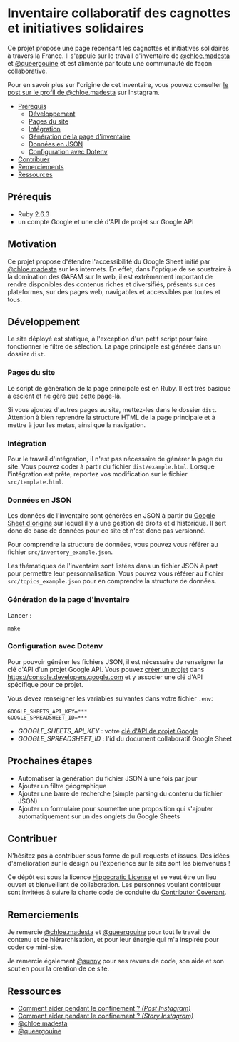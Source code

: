 # Inventaire collaboratif des cagnottes et initiatives solidaires

Ce projet propose une page recensant les cagnottes et initiatives solidaires à
travers la France. Il s'appuie sur le travail d'inventaire de
[@chloe.madesta](https://www.instagram.com/chloe.madesta/) et
[@queergouine](https://www.instagram.com/queergouine/) et est alimenté par toute
une communauté de façon collaborative.

Pour en savoir plus sur l'origine de cet inventaire, vous pouvez consulter [le
post sur le profil de @chloe.madesta](https://www.instagram.com/p/CHDOcDygLV-/)
sur Instagram.

- [Prérequis](#prérequis)
  - [Développement](#développement)
  - [Pages du site](#pages-du-site)
  - [Intégration](#intégration)
  - [Génération de la page d'inventaire](#génération-de-la-page-dinventaire)
  - [Données en JSON](#données-en-json)
  - [Configuration avec Dotenv](#configuration-avec-dotenv)
- [Contribuer](#contribuer)
- [Remerciements](#remerciements)
- [Ressources](#ressources)

## Prérequis
- Ruby 2.6.3
- un compte Google et une clé d'API de projet sur Google API

## Motivation

Ce projet propose d'étendre l'accessibilité du Google Sheet initié par
[@chloe.madesta](https://www.instagram.com/chloe.madesta/) sur les internets.
En effet, dans l'optique de se soustraire à la domination des GAFAM sur le web,
il est extrêmement important de rendre disponibles des contenus riches et
diversifiés, présents sur ces plateformes, sur des pages web, navigables et
accessibles par toutes et tous.


## Développement

Le site déployé est statique, à l'exception d'un petit script pour faire
fonctionner le filtre de sélection. La page principale est générée dans un
dossier `dist`.

### Pages du site
Le script de génération de la page principale est en Ruby. Il est très basique
à escient et ne gère que cette page-là.

Si vous ajoutez d'autres pages au site, mettez-les dans
le dossier `dist`. Attention à bien reprendre la structure HTML de la page
principale et à mettre à jour les metas, ainsi que la navigation.

### Intégration
Pour le travail d'intégration, il n'est pas nécessaire de générer la page du
site. Vous pouvez coder à partir du fichier `dist/example.html`. Lorsque
l'intégration est prête, reportez vos modification sur le fichier
`src/template.html`.

### Données en JSON
Les données de l'inventaire sont générées en JSON à partir du [Google Sheet
d'origine](https://docs.google.com/spreadsheets/d/1ITLeygBBuz2oq-FwjBda7V-amHGK191-pXLLo1R7px0/edit?usp=sharing)
sur lequel il y a une gestion de droits et d'historique. Il sert donc de base de
données pour ce site et n'est donc pas versionné.

Pour comprendre la structure de données, vous pouvez vous référer au fichier
`src/inventory_example.json`.

Les thématiques de l'inventaire sont listées dans un fichier JSON à part  pour
permettre leur personnalisation. Vous pouvez vous référer au fichier
`src/topics_example.json` pour en comprendre la structure de données.

### Génération de la page d'inventaire

Lancer :
```
make
```

### Configuration avec Dotenv

Pour pouvoir générer les fichiers JSON, il est nécessaire de renseigner la clé
d'API d'un projet Google API. Vous pouvez [créer un
projet](https://cloud.google.com/docs/authentication/api-keys) dans
https://console.developers.google.com et y associer une clé d'API spécifique pour
ce projet.

Vous devez renseigner les variables suivantes dans votre fichier `.env`:
```
GOOGLE_SHEETS_API_KEY=***
GOOGLE_SPREADSHEET_ID=***
```
- *GOOGLE_SHEETS_API_KEY* : votre [clé d'API de projet Google](https://cloud.google.com/docs/authentication/api-keys)
- *GOOGLE_SPREADSHEET_ID* : l'id du document collaboratif Google Sheet

## Prochaines étapes
- Automatiser la génération du fichier JSON à une fois par jour
- Ajouter un filtre géographique
- Ajouter une barre de recherche (simple parsing du contenu du fichier JSON)
- Ajouter un formulaire pour soumettre une proposition qui s'ajouter
  automatiquement sur un des onglets du Google Sheets

## Contribuer

N'hésitez pas à contribuer sous forme de pull requests et issues. Des idées d'amélioration sur le design ou l'expérience sur le site sont les bienvenues !

Ce dépôt est sous la licence [Hippocratic License](https://firstdonoharm.dev/)
et se veut être un lieu ouvert et bienveillant de collaboration. Les personnes
voulant contribuer sont invitées à suivre la charte code de conduite du [Contributor
Covenant](https://www.contributor-covenant.org/fr/version/1/4/code-of-conduct/).

## Remerciements

Je remercie [@chloe.madesta](https://www.instagram.com/chloe.madesta/) et
[@queergouine](https://www.instagram.com/queergouine/) pour tout le travail de
contenu et de hiérarchisation, et pour leur énergie qui m'a inspirée pour
coder ce mini-site.

Je remercie également [@sunny](https://github.com/sunny/) pour ses revues de
code, son aide et son soutien pour la création de ce site.

## Ressources

- [Comment aider pendant le confinement ? _(Post Instagram)_](https://www.instagram.com/p/CHDOcDygLV-/)
- [Comment aider pendant le
  confinement ? _(Story Instagram)_](https://www.instagram.com/stories/highlights/18120957295152945/)
- [@chloe.madesta](https://www.instagram.com/chloe.madesta/)
- [@queergouine](https://www.instagram.com/queergouine/)
